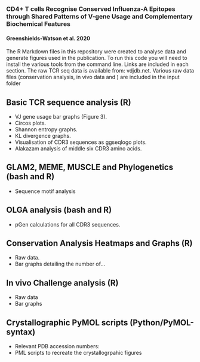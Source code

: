 ### CD4+ T cells Recognise Conserved Influenza-A Epitopes through Shared Patterns of V-gene Usage and Complementary Biochemical Features

#### Greenshields-Watson et al. 2020

The R Markdown files in this repository were created to analyse data and generate figures used in the publication. To run this code you will need to install the various tools from the command line. Links are included in each section. The raw TCR seq data is available from: vdjdb.net. Various raw data files (conservation analysis, in vivo data and ) are included in the input folder



## Basic TCR sequence analysis (R)
- VJ gene usage bar graphs (Figure 3).
- Circos plots.
- Shannon entropy graphs.
- KL divergence graphs.
- Visualisation of CDR3 sequences as ggseqlogo plots.
- Alakazam analysis of middle six CDR3 amino acids.

## GLAM2, MEME, MUSCLE and Phylogenetics (bash and R)
- Sequence motif analysis

## OLGA analysis (bash and R)
- pGen calculations for all CDR3 sequences.

## Conservation Analysis Heatmaps and Graphs (R)
- Raw data.
- Bar graphs detailing the number of...

## In vivo Challenge analysis (R)
- Raw data
- Bar graphs

## Crystallographic PyMOL scripts (Python/PyMOL-syntax)
- Relevant PDB accession numbers:
- PML scripts to recreate the crystallogrpahic figures
